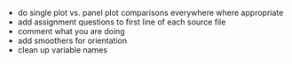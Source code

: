 - do single plot vs. panel plot comparisons everywhere where appropriate
- add assignment questions to first line of each source file
- comment what you are doing
- add smoothers for orientation
- clean up variable names
